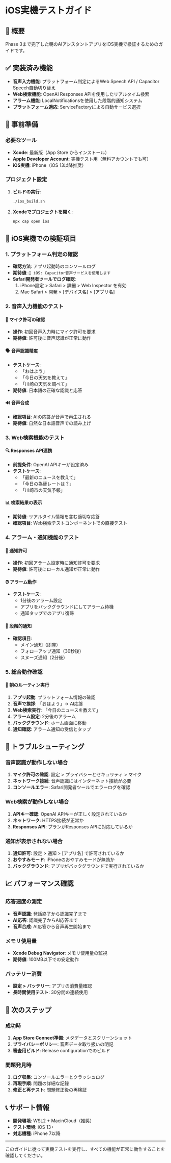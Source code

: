 # iOS実機テストガイド

## 🎯 概要
Phase 3まで完了した朝のAIアシスタントアプリをiOS実機で検証するためのガイドです。

## ✅ 実装済み機能
- **音声入力機能**: プラットフォーム判定によるWeb Speech API / Capacitor Speech自動切り替え
- **Web検索機能**: OpenAI Responses APIを使用したリアルタイム検索
- **アラーム機能**: LocalNotificationsを使用した段階的通知システム
- **プラットフォーム適応**: ServiceFactoryによる自動サービス選択

## 🔧 事前準備

### 必要なツール
- **Xcode**: 最新版（App Store からインストール）
- **Apple Developer Account**: 実機テスト用（無料アカウントでも可）
- **iOS実機**: iPhone（iOS 13以降推奨）

### プロジェクト設定
1. **ビルドの実行**:
   ```bash
   ./ios_build.sh
   ```

2. **Xcodeでプロジェクトを開く**:
   ```bash
   npx cap open ios
   ```

## 📱 iOS実機での検証項目

### 1. プラットフォーム判定の確認
- **確認方法**: アプリ起動時のコンソールログ
- **期待値**: `📱 iOS: Capacitor音声サービスを使用します`
- **Safari開発者ツールでログ確認**:
  1. iPhone設定 > Safari > 詳細 > Web Inspector を有効
  2. Mac Safari > 開発 > [デバイス名] > [アプリ名]

### 2. 音声入力機能のテスト
#### 🎤 マイク許可の確認
- **操作**: 初回音声入力時にマイク許可を要求
- **期待値**: 許可後に音声認識が正常に動作

#### 🗣️ 音声認識精度
- **テストケース**:
  - 「おはよう」
  - 「今日の天気を教えて」
  - 「川崎の天気を調べて」
- **期待値**: 日本語の正確な認識と応答

#### 🔊 音声合成
- **確認項目**: AIの応答が音声で再生される
- **期待値**: 自然な日本語音声での読み上げ

### 3. Web検索機能のテスト
#### 🔍 Responses API連携
- **前提条件**: OpenAI APIキーが設定済み
- **テストケース**:
  - 「最新のニュースを教えて」
  - 「今日の為替レートは？」
  - 「川崎市の天気予報」

#### 📊 検索結果の表示
- **期待値**: リアルタイム情報を含む適切な応答
- **確認項目**: Web検索テストコンポーネントでの直接テスト

### 4. アラーム・通知機能のテスト
#### 🔔 通知許可
- **操作**: 初回アラーム設定時に通知許可を要求
- **期待値**: 許可後にローカル通知が正常に動作

#### ⏰ アラーム動作
- **テストケース**:
  - 1分後のアラーム設定
  - アプリをバックグラウンドにしてアラーム待機
  - 通知タップでのアプリ復帰

#### 🔄 段階的通知
- **確認項目**: 
  - メイン通知（即座）
  - フォローアップ通知（30秒後）
  - スヌーズ通知（2分後）

### 5. 総合動作確認
#### 🎯 朝のルーティン実行
1. **アプリ起動**: プラットフォーム情報の確認
2. **音声で挨拶**: 「おはよう」→ AI応答
3. **Web検索実行**: 「今日のニュースを教えて」
4. **アラーム設定**: 2分後のアラーム
5. **バックグラウンド**: ホーム画面に移動
6. **通知確認**: アラーム通知の受信とタップ

## 🐛 トラブルシューティング

### 音声認識が動作しない場合
1. **マイク許可の確認**: 設定 > プライバシーとセキュリティ > マイク
2. **ネットワーク接続**: 音声認識にはインターネット接続が必要
3. **コンソールエラー**: Safari開発者ツールでエラーログを確認

### Web検索が動作しない場合
1. **APIキー確認**: OpenAI APIキーが正しく設定されているか
2. **ネットワーク**: HTTPS接続が正常か
3. **Responses API**: プランがResponses APIに対応しているか

### 通知が表示されない場合
1. **通知許可**: 設定 > 通知 > [アプリ名] で許可されているか
2. **おやすみモード**: iPhoneのおやすみモードが無効か
3. **バックグラウンド**: アプリがバックグラウンドで実行されているか

## 📈 パフォーマンス確認

### 応答速度の測定
- **音声認識**: 発話終了から認識完了まで
- **AI応答**: 認識完了からAI応答まで
- **音声合成**: AI応答から音声再生開始まで

### メモリ使用量
- **Xcode Debug Navigator**: メモリ使用量の監視
- **期待値**: 100MB以下での安定動作

### バッテリー消費
- **設定 > バッテリー**: アプリの消費量確認
- **長時間使用テスト**: 30分間の連続使用

## 🚀 次のステップ

### 成功時
1. **App Store Connect準備**: メタデータとスクリーンショット
2. **プライバシーポリシー**: 音声データ取り扱いの明記
3. **審査用ビルド**: Release configurationでのビルド

### 問題発見時
1. **ログ収集**: コンソールエラーとクラッシュログ
2. **再現手順**: 問題の詳細な記録
3. **修正と再テスト**: 問題修正後の再検証

## 📞 サポート情報
- **開発環境**: WSL2 + MacinCloud（推奨）
- **テスト環境**: iOS 13+
- **対応機種**: iPhone 7以降

---

このガイドに従って実機テストを実行し、すべての機能が正常に動作することを確認してください。